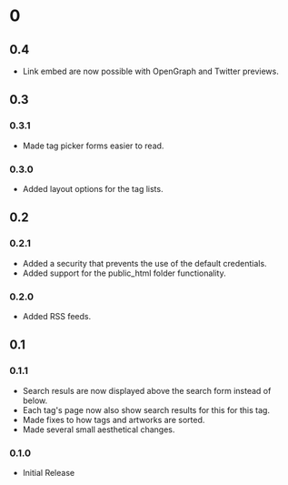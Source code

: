 # 0
## 0.4
- Link embed are now possible with OpenGraph and Twitter previews.

## 0.3
### 0.3.1
- Made tag picker forms easier to read.

### 0.3.0
- Added layout options for the tag lists.

## 0.2
### 0.2.1
- Added a security that prevents the use of the default credentials.
- Added support for the public_html folder functionality.

### 0.2.0
- Added RSS feeds.

## 0.1
### 0.1.1
- Search resuls are now displayed above the search form instead of below.
- Each tag's page now also show search results for this for this tag.
- Made fixes to how tags and artworks are sorted.
- Made several small aesthetical changes.

### 0.1.0
- Initial Release
